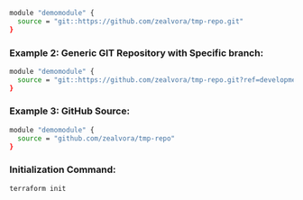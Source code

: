 
```sh
module "demomodule" {
  source = "git::https://github.com/zealvora/tmp-repo.git"
}
```

### Example 2: Generic GIT Repository with Specific branch:
```sh
module "demomodule" {
  source = "git::https://github.com/zealvora/tmp-repo.git?ref=development"
}
```

### Example 3: GitHub Source:
```sh
module "demomodule" {
  source = "github.com/zealvora/tmp-repo"
}
```

### Initialization Command:
```sh
terraform init
```
